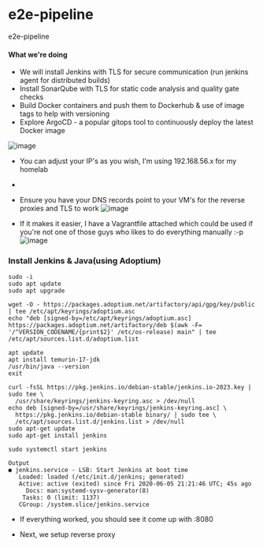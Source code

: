# e2e-pipeline
e2e-pipeline

#### What we're doing
 - We will install Jenkins with TLS for secure communication (run jenkins agent for distributed builds)
 - Install SonarQube with TLS for static code analysis and quality gate checks
 - Build Docker containers and push them to Dockerhub & use of image tags to help with versioning
 - Explore ArgoCD - a popular gitops tool to continuously deploy the latest Docker image

![image](https://github.com/jayp16p/e2e-pipeline/assets/106398902/4ce78e34-e222-49fe-bbb1-48bba1017032)

- You can adjust your IP's as you wish, I'm using 192.168.56.x for my homelab
- 
- Ensure you have your DNS records point to your VM's for the reverse proxies and TLS to work
![image](https://github.com/jayp16p/e2e-pipeline/assets/106398902/18268951-75a9-4304-8a65-83b48f7d7895)

- If it makes it easier, I have a Vagrantfile attached which could be used if you're not one of those guys who likes to do everything manually :-p
![image](https://github.com/jayp16p/e2e-pipeline/assets/106398902/766a8897-3939-47db-b633-9c5bccb54194)

### Install Jenkins & Java(using Adoptium)
```
sudo -i
sudo apt update
sudo apt upgrade

wget -O - https://packages.adoptium.net/artifactory/api/gpg/key/public | tee /etc/apt/keyrings/adoptium.asc
echo "deb [signed-by=/etc/apt/keyrings/adoptium.asc] https://packages.adoptium.net/artifactory/deb $(awk -F= '/^VERSION_CODENAME/{print$2}' /etc/os-release) main" | tee /etc/apt/sources.list.d/adoptium.list

apt update
apt install temurin-17-jdk
/usr/bin/java --version
exit 

curl -fsSL https://pkg.jenkins.io/debian-stable/jenkins.io-2023.key | sudo tee \
  /usr/share/keyrings/jenkins-keyring.asc > /dev/null
echo deb [signed-by=/usr/share/keyrings/jenkins-keyring.asc] \
  https://pkg.jenkins.io/debian-stable binary/ | sudo tee \
  /etc/apt/sources.list.d/jenkins.list > /dev/null
sudo apt-get update
sudo apt-get install jenkins

sudo systemctl start jenkins

Output
● jenkins.service - LSB: Start Jenkins at boot time
   Loaded: loaded (/etc/init.d/jenkins; generated)
   Active: active (exited) since Fri 2020-06-05 21:21:46 UTC; 45s ago
     Docs: man:systemd-sysv-generator(8)
    Tasks: 0 (limit: 1137)
   CGroup: /system.slice/jenkins.service

```
- If everything worked, you should see it come up with <ip addr>:8080

- Next, we setup reverse proxy


